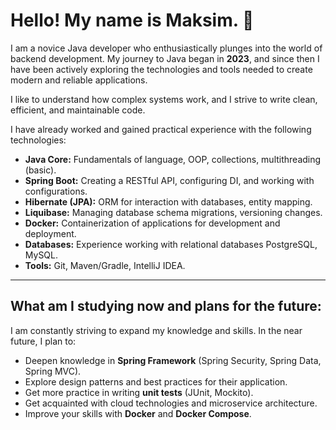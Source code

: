 # Hello! My name is Maksim. 👋

I am a novice Java developer who enthusiastically plunges into the world of backend development. 
My journey to Java began in **2023**, and since then I have been actively exploring the technologies and tools needed to create modern and reliable applications.

I like to understand how complex systems work, and I strive to write clean, efficient, and maintainable code.

I have already worked and gained practical experience with the following technologies:

* **Java Core:** Fundamentals of language, OOP, collections, multithreading (basic).
* **Spring Boot:** Creating a RESTful API, configuring DI, and working with configurations.
* **Hibernate (JPA):** ORM for interaction with databases, entity mapping.
* **Liquibase:** Managing database schema migrations, versioning changes.
* **Docker:** Containerization of applications for development and deployment.
* **Databases:** Experience working with relational databases PostgreSQL, MySQL.
* **Tools:** Git, Maven/Gradle, IntelliJ IDEA.

---

## What am I studying now and plans for the future:

I am constantly striving to expand my knowledge and skills. In the near future, I plan to:

* Deepen knowledge in **Spring Framework** (Spring Security, Spring Data, Spring MVC).
* Explore design patterns and best practices for their application.
* Get more practice in writing **unit tests** (JUnit, Mockito).
* Get acquainted with cloud technologies and microservice architecture.
* Improve your skills with **Docker** and **Docker Compose**.
